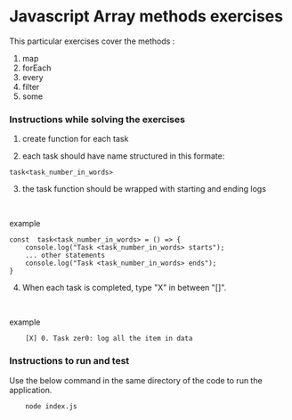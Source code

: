 # Javascript Array methods exercises

<bold>This particular exercises cover the methods :</bold>

1. map
1. forEach
1. every
1. filter
1. some

### Instructions while solving the exercises

1. create function for each task

2. each task should have name structured in this formate:

```
task<task_number_in_words>
```

3. the task function should be wrapped with starting and ending logs
<br/>

example

```
const  task<task_number_in_words> = () => {
    console.log("Task <task_number_in_words> starts");
    ... other statements
    console.log("Task <task_number_in_words> ends");
}
```

4. When each task is completed, type "X" in between "[]".
<br/>

example

```
    [X] 0. Task zer0: log all the item in data
```

### Instructions to run and test

Use the below command in the same directory of the code to run the application.

```
    node index.js
```

